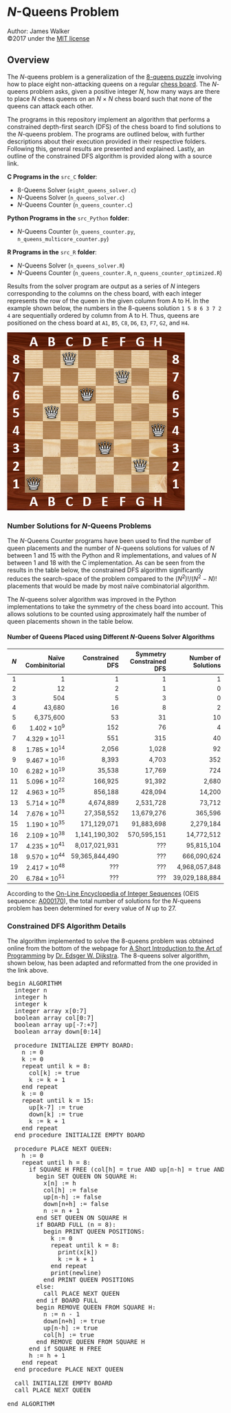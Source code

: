 # _N_-Queens Problem  
Author: James Walker  
©2017 under the [MIT license]  

## Overview  
The _N_-queens problem is a generalization of the [8-queens puzzle] involving how to place eight non-attacking queens on a regular [chess board]. The _N_-queens problem asks, given a positive integer _N_, how many ways are there to place _N_ chess queens on an _N_ × _N_ chess board such that none of the queens can attack each other.  

The programs in this repository implement an algorithm that performs a constrained depth-first search (DFS) of the chess board to find solutions to the _N_-queens problem. The programs are outlined below, with further descriptions about their execution provided in their respective folders. Following this, general results are presented and explained. Lastly, an outline of the constrained DFS algorithm is provided along with a source link.  

**C Programs in the** `src_C` **folder**:  
- 8-Queens Solver (`eight_queens_solver.c`)  
- _N_-Queens Solver (`n_queens_solver.c`)  
- _N_-Queens Counter (`n_queens_counter.c`)  

**Python Programs in the** `src_Python` **folder**:  
- _N_-Queens Counter (`n_queens_counter.py`, `n_queens_multicore_counter.py`)  

**R Programs in the** `src_R` **folder**:  
- _N_-Queens Solver (`n_queens_solver.R`)  
- _N_-Queens Counter (`n_queens_counter.R`, `n_queens_counter_optimized.R`)  

Results from the solver program are output as a series of _N_ integers corresponding to the columns on the chess board, with each integer represents the row of the queen in the given column from A to H. In the example shown below, the numbers in the 8-queens solution `1 5 8 6 3 7 2 4` are sequentially ordered by column from A to H. Thus, queens are positioned on the chess board at `A1`, `B5`, `C8`, `D6`, `E3`, `F7`, `G2`, and `H4`.  

<img src="./img/8-Queens_Example.png" title="One Solution to the 8-Queens Problem" alt="8-Queens Solution Example" height="413" width="413"/>   
  
### Number Solutions for _N_-Queens Problems  
The _N_-Queens Counter programs have been used to find the number of queen placements and the number of _N_-queens solutions for values of _N_ between 1 and 15 with the Python and R implementations, and values of _N_ between 1 and 18 with the C implementation. As can be seen from the results in the table below, the constrained DFS algorithm significantly reduces the search-space of the problem compared to the (_N_<sup>2</sup>)!/(_N_<sup>2</sup> − _N_)! placements that would be made by most naïve combinatorial algorithm.  

The _N_-queens solver algorithm was improved in the Python implementations to take the symmetry of the chess board into account. This allows solutions to be counted using approximately half the number of queen placements shown in the table below.  

#### Number of Queens Placed using Different _N_-Queens Solver Algorithms  
| _N_ | Naïve Combinitorial | Constrained DFS | Symmetry Constrained DFS | Number of Solutions |  
|:---:|------------------------:|---------------:|------------:|---------------:|  
|   1 |                       1 |              1 |           1 |              1 |  
|   2 |                      12 |              2 |           1 |              0 |  
|   3 |                     504 |              5 |           3 |              0 |  
|   4 |                  43,680 |             16 |           8 |              2 |  
|   5 |               6,375,600 |             53 |          31 |             10 |  
|   6 |  1.402 × 10<sup>9</sup> |            152 |          76 |              4 |  
|   7 | 4.329 × 10<sup>11</sup> |            551 |         315 |             40 |  
|   8 | 1.785 × 10<sup>14</sup> |          2,056 |       1,028 |             92 |  
|   9 | 9.467 × 10<sup>16</sup> |          8,393 |       4,703 |            352 |  
|  10 | 6.282 × 10<sup>19</sup> |         35,538 |      17,769 |            724 |  
|  11 | 5.096 × 10<sup>22</sup> |        166,925 |      91,392 |          2,680 |  
|  12 | 4.963 × 10<sup>25</sup> |        856,188 |     428,094 |         14,200 |  
|  13 | 5.714 × 10<sup>28</sup> |      4,674,889 |   2,531,728 |         73,712 |  
|  14 | 7.676 × 10<sup>31</sup> |     27,358,552 |  13,679,276 |        365,596 |  
|  15 | 1.190 × 10<sup>35</sup> |    171,129,071 |  91,883,698 |      2,279,184 |  
|  16 | 2.109 × 10<sup>38</sup> |  1,141,190,302 | 570,595,151 |     14,772,512 |  
|  17 | 4.235 × 10<sup>41</sup> |  8,017,021,931 |         ??? |     95,815,104 |  
|  18 | 9.570 × 10<sup>44</sup> | 59,365,844,490 |         ??? |    666,090,624 |
|  19 | 2.417 × 10<sup>48</sup> |            ??? |         ??? |  4,968,057,848 |
|  20 | 6.784 × 10<sup>51</sup> |            ??? |         ??? | 39,029,188,884 |

According to the [On-Line Encyclopedia of Integer Sequences] \(OEIS sequence: [A000170]), the total number of solutions for the _N_-queens problem has been determined for every value of _N_ up to 27.  

### Constrained DFS Algorithm Details  
The algorithm implemented to solve the 8-queens problem was obtained online from the bottom of the webpage for [A Short Introduction to the Art of Programming] by [Dr. Edsger W. Dijkstra]. The 8-queens solver algorithm, shown below, has been adapted and reformatted from the one provided in the link above.  

<pre>begin ALGORITHM  
  integer n  
  integer h  
  integer k  
  integer array x[0:7]  
  boolean array col[0:7]  
  boolean array up[-7:+7]  
  boolean array down[0:14]  
  
  procedure INITIALIZE EMPTY BOARD:  
    n := 0  
    k := 0  
    repeat until k = 8:  
      col[k] := true  
      k := k + 1  
    end repeat  
    k := 0  
    repeat until k = 15:  
      up[k-7] := true  
      down[k] := true  
      k := k + 1  
    end repeat  
  end procedure INITIALIZE EMPTY BOARD

  procedure PLACE NEXT QUEEN:  
    h := 0  
    repeat until h = 8:  
      if SQUARE H FREE (col[h] = true AND up[n-h] = true AND down[n+h] = true):  
        begin SET QUEEN ON SQUARE H:  
          x[n] := h  
          col[h] := false  
          up[n-h] := false  
          down[n+h] := false  
          n := n + 1  
        end SET QUEEN ON SQUARE H  
        if BOARD FULL (n = 8):  
          begin PRINT QUEEN POSITIONS:  
            k := 0  
            repeat until k = 8:  
              print(x[k])  
              k := k + 1  
            end repeat  
            print(newline)  
          end PRINT QUEEN POSITIONS  
        else:  
          call PLACE NEXT QUEEN  
        end if BOARD FULL  
        begin REMOVE QUEEN FROM SQUARE H:  
          n := n - 1  
          down[n+h] := true  
          up[n-h] := true  
          col[h] := true  
        end REMOVE QUEEN FROM SQUARE H  
      end if SQUARE H FREE  
      h := h + 1  
    end repeat  
  end procedure PLACE NEXT QUEEN  
  
  call INITIALIZE EMPTY BOARD
  call PLACE NEXT QUEEN  
  
end ALGORITHM</pre>   

[MIT license]: http://www.opensource.org/licenses/mit-license.php  
[8-queens puzzle]: http://wikipedia.org/wiki/Eight_queens_puzzle  
[chess board]: http://wikipedia.org/wiki/Chessboard  
[On-Line Encyclopedia of Integer Sequences]: http://oeis.org  
[A000170]: http://oeis.org/A000170  
[A Short Introduction to the Art of Programming]: http://www.cs.utexas.edu/users/EWD/transcriptions/EWD03xx/EWD316.9.html  
[Dr. Edsger W. Dijkstra]: http://wikipedia.org/wiki/Edsger_W._Dijkstra  
